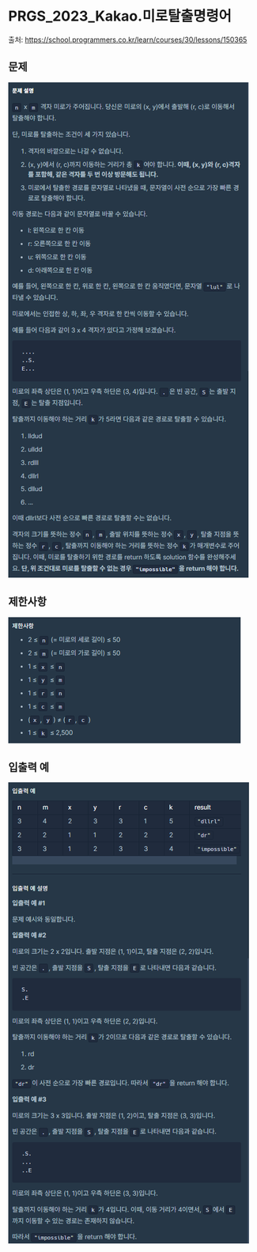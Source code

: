 # PRGS_2023_Kakao.미로탈출명령어

출처: https://school.programmers.co.kr/learn/courses/30/lessons/150365


## 문제
![alt text](./assets/image.png)

## 제한사항
![alt text](./assets/image-1.png)

## 입출력 예
![alt text](./assets/image-2.png)
